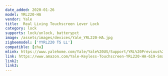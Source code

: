 ```yaml
---
date_added: 2020-01-26
model: YRL220-HA
vendor: Yale
title:  Real Living Touchscreen Lever Lock
category: lock
supports: lock/unlock, batterypct
image: /assets/images/devices/Yale_YRL220-HA.jpg
zigbeemodel: ['YYRL220 TS LL']
compatible: [zha]
mlink: https://www.yalehome.com/Yale/Yale%20US/Support/YRL%20Previous%20Generation/Yale%20Real%20Living%20Levers/Touchscreen%20Lever/AYRL_220_INST_FUL%20Rev%20G_WEB_zw_zb.pdf
link: https://www.amazon.com/Yale-Keyless-Touchscreen-YRL220-HA-619-SmartThings/dp/B00IPR3L1A
link2: 
link3: 
---
```


